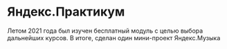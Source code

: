 # Яндекс.Практикум
Летом 2021 года был изучен бесплатный модуль с целью выбора дальнейших курсов. В итоге, сделан один мини-проект Яндекс.Музыка

